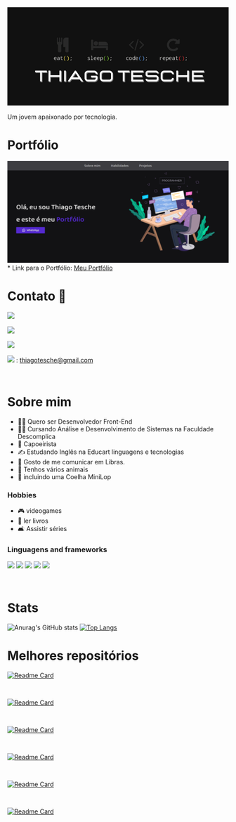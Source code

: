 <img src="./design/00.png" alt="img">

Um jovem apaixonado por tecnologia.

# Portfólio
<img src="./design/portfolio.png" alt="portfolio-img">
* Link para o Portfólio: <a href="https://portfolio-thiago-tesche.netlify.app/" target="_blank">Meu Portfólio</a>

# Contato 📱 

<a href="https://www.facebook.com/thiago.tesche"><img src="https://img.shields.io/badge/Facebook-1877F2?style=for-the-badge&logo=facebook&logoColor=white"/></a>

<a href="gram.com/thiago_tesche/"><img src="https://img.shields.io/badge/Instagram-E4405F?style=for-the-badge&logo=instagram&logoColor=white"/></a>

<a href="https://www.linkedin.com/in/thiago-tesche-996b52213/"><img src="https://img.shields.io/badge/LinkedIn-0077B5?style=for-the-badge&logo=linkedin&logoColor=white"/></a>

<img src="https://img.shields.io/badge/Gmail-D14836?style=for-the-badge&logo=gmail&logoColor=white"/> : thiagotesche@gmail.com

<br>

# Sobre mim

* 👩‍💻 Quero ser Desenvolvedor Front-End
* 👨‍🎓 Cursando Análise e Desenvolvimento de Sistemas na Faculdade Descomplica
* 🤸 Capoeirista
* ✍️ Estudando Inglês na Educart linguagens e tecnologias
* 🤟 Gosto de me comunicar em Libras.
* 🐾 Tenhos vários animais
* 🐇 incluindo uma Coelha MiniLop

### Hobbies

* 🎮 videogames
* 📖 ler livros
* 🛋️ Assistir séries

### Linguagens and frameworks

<img src="https://img.shields.io/badge/HTML5-E34F26?style=for-the-badge&logo=html5&logoColor=white"/> <img src="https://img.shields.io/badge/CSS3-1572B6?style=for-the-badge&logo=css3&logoColor=white"/>  <img src="https://img.shields.io/badge/JavaScript-323330?style=for-the-badge&logo=javascript&logoColor=F7DF1E"/> <img src="https://img.shields.io/badge/Bootstrap-563D7C?style=for-the-badge&logo=bootstrap&logoColor=white"> <img src="https://img.shields.io/badge/jQuery-0769AD?style=for-the-badge&logo=jquery&logoColor=white">

<br>

# Stats

![Anurag's GitHub stats](https://github-readme-stats.vercel.app/api?username=ThiagoTesche&hide=contribs,prs,issues&show_icons=true&theme=dracula) [![Top Langs](https://github-readme-stats.vercel.app/api/top-langs/?username=ThiagoTesche&layout=compact&theme=dracula)](https://github.com/ThiagoTesche/github-readme-stats)



# Melhores repositórios

[![Readme Card](https://github-readme-stats.vercel.app/api/pin/?username=ThiagoTesche&repo=3columncard&theme=dracula)](https://github.com/ThiagoTesche/3columcard) 

<br>

[![Readme Card](https://github-readme-stats.vercel.app/api/pin/?username=ThiagoTesche&repo=OrderSummaryComponent&theme=dracula)](https://github.com/ThiagoTesche/OrderSummaryComponent)

<br>

[![Readme Card](https://github-readme-stats.vercel.app/api/pin/?username=ThiagoTesche&repo=StatsPreviewCardComponent&theme=dracula)](https://github.com/ThiagoTesche/StatsPreviewCardComponent)

<br>

[![Readme Card](https://github-readme-stats.vercel.app/api/pin/?username=ThiagoTesche&repo=Pokedex&theme=dracula)](https://github.com/ThiagoTesche/Pokedex)

<br>

[![Readme Card](https://github-readme-stats.vercel.app/api/pin/?username=ThiagoTesche&repo=RM_Veiculos&theme=dracula)](https://github.com/ThiagoTesche/RM_Veiculos)

<br>

[![Readme Card](https://github-readme-stats.vercel.app/api/pin/?username=ThiagoTesche&repo=Batatche_site&theme=dracula)](https://github.com/ThiagoTesche/Batatche_Site)














